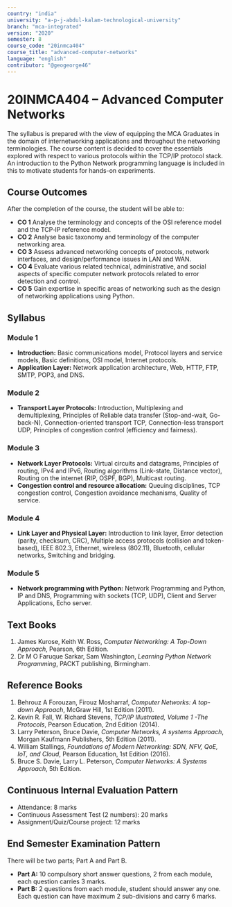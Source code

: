 ```yaml
---
country: "india"
university: "a-p-j-abdul-kalam-technological-university"
branch: "mca-integrated"
version: "2020"
semester: 8
course_code: "20inmca404"
course_title: "advanced-computer-networks"
language: "english"
contributor: "@geogeorge46"
---
```


# 20INMCA404 – Advanced Computer Networks

The syllabus is prepared with the view of equipping the MCA Graduates in the domain of internetworking applications and throughout the networking terminologies. The course content is decided to cover the essentials explored with respect to various protocols within the TCP/IP protocol stack. An introduction to the Python Network programming language is included in this to motivate students for hands-on experiments.

## Course Outcomes
After the completion of the course, the student will be able to:

- **CO 1** Analyse the terminology and concepts of the OSI reference model and the TCP‐IP reference model.
- **CO 2** Analyse basic taxonomy and terminology of the computer networking area.
- **CO 3** Assess advanced networking concepts of protocols, network interfaces, and design/performance issues in LAN and WAN.
- **CO 4** Evaluate various related technical, administrative, and social aspects of specific computer network protocols related to error detection and control.
- **CO 5** Gain expertise in specific areas of networking such as the design of networking applications using Python.

## Syllabus

### Module 1
- **Introduction:** Basic communications model, Protocol layers and service models, Basic definitions, OSI model, Internet protocols.
- **Application Layer:** Network application architecture, Web, HTTP, FTP, SMTP, POP3, and DNS.

### Module 2
- **Transport Layer Protocols:** Introduction, Multiplexing and demultiplexing, Principles of Reliable data transfer (Stop-and-wait, Go-back-N), Connection-oriented transport TCP, Connection-less transport UDP, Principles of congestion control (efficiency and fairness).

### Module 3
- **Network Layer Protocols:** Virtual circuits and datagrams, Principles of routing, IPv4 and IPv6, Routing algorithms (Link-state, Distance vector), Routing on the internet (RIP, OSPF, BGP), Multicast routing.
- **Congestion control and resource allocation:** Queuing disciplines, TCP congestion control, Congestion avoidance mechanisms, Quality of service.

### Module 4
- **Link Layer and Physical Layer:** Introduction to link layer, Error detection (parity, checksum, CRC), Multiple access protocols (collision and token-based), IEEE 802.3, Ethernet, wireless (802.11), Bluetooth, cellular networks, Switching and bridging.

### Module 5
- **Network programming with Python:** Network Programming and Python, IP and DNS, Programming with sockets (TCP, UDP), Client and Server Applications, Echo server.

## Text Books
1. James Kurose, Keith W. Ross, *Computer Networking: A Top-Down Approach*, Pearson, 6th Edition.
2. Dr M O Faruque Sarkar, Sam Washington, *Learning Python Network Programming*, PACKT publishing, Birmingham.

## Reference Books
1. Behrouz A Forouzan, Firouz Mosharraf, *Computer Networks: A top-down Approach*, McGraw Hill, 1st Edition (2011).
2. Kevin R. Fall, W. Richard Stevens, *TCP/IP Illustrated, Volume 1 -The Protocols*, Pearson Education, 2nd Edition (2014).
3. Larry Peterson, Bruce Davie, *Computer Networks, A systems Approach*, Morgan Kaufmann Publishers, 5th Edition (2011).
4. William Stallings, *Foundations of Modern Networking: SDN, NFV, QoE, IoT, and Cloud*, Pearson Education, 1st Edition (2016).
5. Bruce S. Davie, Larry L. Peterson, *Computer Networks: A Systems Approach*, 5th Edition.

## Continuous Internal Evaluation Pattern
- Attendance: 8 marks  
- Continuous Assessment Test (2 numbers): 20 marks  
- Assignment/Quiz/Course project: 12 marks  

## End Semester Examination Pattern
There will be two parts; Part A and Part B.  
- **Part A:** 10 compulsory short answer questions, 2 from each module, each question carries 3 marks.  
- **Part B:** 2 questions from each module, student should answer any one. Each question can have maximum 2 sub-divisions and carry 6 marks.
